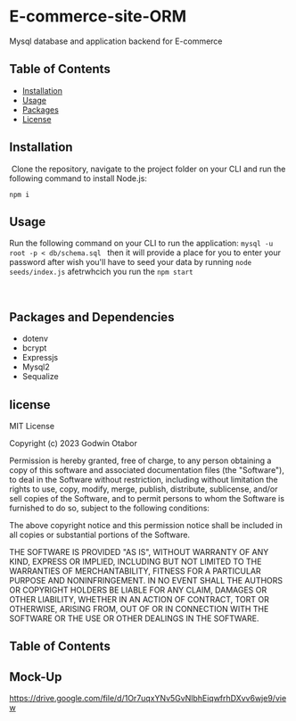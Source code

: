 # E-commerce-site-ORM

Mysql database and application backend for E-commerce

## Table of Contents

- [Installation](#installation)
- [Usage](#usage)
- [Packages](#packages)
- [License](#license)
  ​

## Installation

​
Clone the repository, navigate to the project folder on your CLI and run the following command to install Node.js:

`npm i`

## Usage

Run the following command on your CLI to run the application:
`mysql -u root -p < db/schema.sql ` then it will provide a place for you to enter your password after wish you'll have to seed your data
by running `node seeds/index.js` afetrwhcich you run the `npm start`

​

## Packages and Dependencies

- dotenv
- bcrypt
- Expressjs
- Mysql2
- Sequalize

## license

MIT License

Copyright (c) 2023 Godwin Otabor

Permission is hereby granted, free of charge, to any person obtaining a copy
of this software and associated documentation files (the "Software"), to deal
in the Software without restriction, including without limitation the rights
to use, copy, modify, merge, publish, distribute, sublicense, and/or sell
copies of the Software, and to permit persons to whom the Software is
furnished to do so, subject to the following conditions:

The above copyright notice and this permission notice shall be included in all
copies or substantial portions of the Software.

THE SOFTWARE IS PROVIDED "AS IS", WITHOUT WARRANTY OF ANY KIND, EXPRESS OR
IMPLIED, INCLUDING BUT NOT LIMITED TO THE WARRANTIES OF MERCHANTABILITY,
FITNESS FOR A PARTICULAR PURPOSE AND NONINFRINGEMENT. IN NO EVENT SHALL THE
AUTHORS OR COPYRIGHT HOLDERS BE LIABLE FOR ANY CLAIM, DAMAGES OR OTHER
LIABILITY, WHETHER IN AN ACTION OF CONTRACT, TORT OR OTHERWISE, ARISING FROM,
OUT OF OR IN CONNECTION WITH THE SOFTWARE OR THE USE OR OTHER DEALINGS IN THE
SOFTWARE.

## Table of Contents

## Mock-Up

https://drive.google.com/file/d/1Or7uqxYNv5GvNlbhEiqwfrhDXvv6wje9/view

